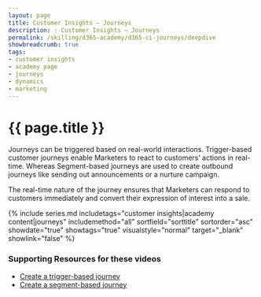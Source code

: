 ```yaml
---
layout: page
title: Customer Insights — Journeys
description: : Customer Insights — Journeys
permalink: /skilling/d365-academy/d365-ci-journeys/deepdive
showbreadcrumb: true
tags: 
- customer insights
- academy page
- journeys
- dynamics
- marketing
---
```


# {{ page.title }}

Journeys can be triggered based on real-world interactions. Trigger-based customer journeys enable Marketers to react to customers’ actions in real-time. Whereas Segment-based journeys are used to create outbound journeys like sending out announcements or a nurture campaign.

The real-time nature of the journey ensures that Marketers can respond to customers immediately and convert their expression of interest into a sale.
 
 {% include series.md 
    includetags="customer insights|academy content|journeys" includemethod="all" 
    sortfield="sorttitle" sortorder="asc" showdate="true" showtags="true" 
    visualstyle="normal" target="_blank" showlink="false"
%}

### Supporting Resources for these videos

* <a href="https://learn.microsoft.com/en-us/dynamics365/marketing/real-time-marketing-trigger-based-journey" target="_blank">Create a trigger-based journey
* <a href="https://learn.microsoft.com/en-us/dynamics365/marketing/real-time-marketing-segment-based-journey" target="_blank">Create a segment-based journey